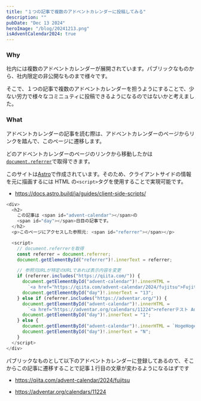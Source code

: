 ```yaml
---
title: "１つの記事で複数のアドベントカレンダーに投稿してみる"
description: ""
pubDate: "Dec 13 2024"
heroImage: "/blog/20241213.png"
isAdventCalendar2024: true
---
```


### Why

社内には複数のアドベントカレンダーが展開されています。パブリックなものから、社内限定の非公開なものまで様々です。

そこで、１つの記事で複数のアドベントカレンダーを担うようにすることで、少ない労力で様々なコミニュティに投稿できるようになるのではないかと考えました。

### What

アドベントカレンダーの記事を読む際は、アドベントカレンダーのページからリンクを踏んで、このページに遷移します。

どのアドベントカレンダーのページのリンクから移動したかは[`document.referrer`](https://developer.mozilla.org/ja/docs/Web/API/Document/referrer)で取得できます。

このサイトは[Astro](https://astro.build/)で作成されています。そのため、クライアントサイドの情報を元に描画するには HTML の`<script>`タグを使用することで実現可能です。

- https://docs.astro.build/ja/guides/client-side-scripts/

```ts
<div>
  <h2>
    この記事は <span id="advent-calendar"></span>の
    <span id="day"></span>日目の記事です。
  </h2>
  <p>このページにアクセスした参照元: <span id="referrer"></span></p>

  <script>
    // document.referrerを取得
    const referrer = document.referrer;
    document.getElementById("referrer")!.innerText = referrer;

    // 参照元URLが特定のURLであれば表示内容を変更
    if (referrer.includes("https://qiita.com/")) {
      document.getElementById("advent-calendar")!.innerHTML =
        `<a href="https://qiita.com/advent-calendar/2024/fujitsu">Fujitsu Advent Calendar 2024</a>`;
      document.getElementById("day")!.innerText = "13";
    } else if (referrer.includes("https://adventar.org/")) {
      document.getElementById("advent-calendar")!.innerHTML =
        `<a href="https://adventar.org/calendars/11224">refererテスト Advent Calendar 2024</a>`;
      document.getElementById("day")!.innerText = "1";
    } else {
      document.getElementById("advent-calendar")!.innerHTML = `HogeHoge`;
      document.getElementById("day")!.innerText = "N";
    }
  </script>
</div>
```

パブリックなものとして以下のアドベントカレンダーに登録してあるので、そこからこの記事に遷移することで記事１行目の文章が変わるようになるはずです

- https://qiita.com/advent-calendar/2024/fujitsu

- https://adventar.org/calendars/11224
